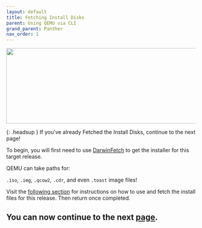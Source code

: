 ```yaml
---
layout: default
title: Fetching Install Disks
parent: Using QEMU via CLI
grand_parent: Panther
nav_order: 1
---
```


<p align="center">
  <img width="650" height="200" src="../../../../assets/HeaderFetchingInstaller.png">
</p>

{: .headsup }
If you've already Fetched the Install Disks, continue to the next page!

To begin, you will first need to use [DarwinFetch](https://github.com/royalgraphx/DarwinFetch) to get the installer for this target release.

QEMU can take paths for:

``.iso``, ``.img``, ``.qcow2``, ``.cdr``, and even ``.toast`` image files!

Visit the [following section](../../../../infocenter/06-FetchingInstaller/03-PowerPC/00-Introduction/) for instructions on how to use and fetch the install files for this release. Then return once completed.

## You can now continue to the next <a href="../01-MacintoshHD">page</a>.
